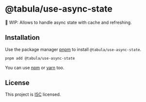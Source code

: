 # @tabula/use-async-state

:construction: WIP: Allows to handle async state with cache and refreshing.

## Installation

Use the package manager [pnpm](https://pnpm.io) to install `@tabula/use-async-state`.

```bash
pnpm add @tabula/use-async-state
```

You can use [npm](https://npmjs.com) or [yarn](https://yarnpkg.com) too.

## License

This project is [ISC](https://choosealicense.com/licenses/isc/) licensed.
